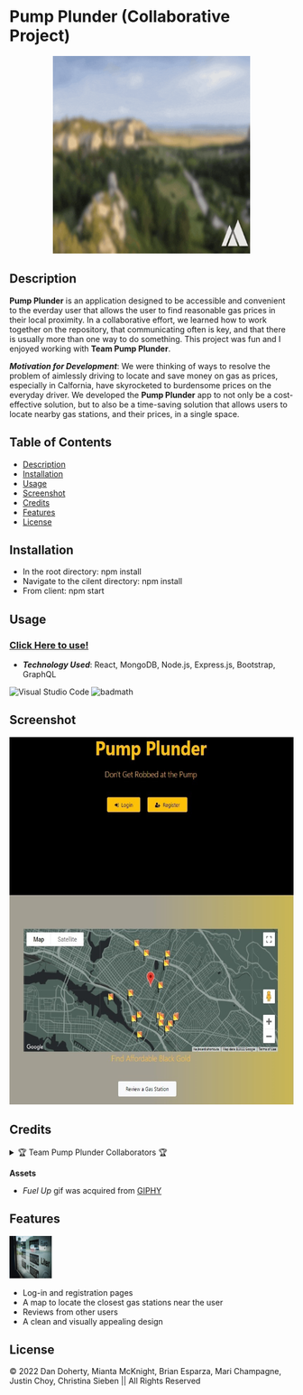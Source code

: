 # Pump Plunder (Collaborative Project)

<p align="center">
  <img
    width="350"
    height="350"
    src= "assets/fuel-up-gif.gif">
    </p>

## Description

**Pump Plunder** is an application designed to be accessible and convenient to the everday user that allows the user to find reasonable gas prices in their local proximity. In a collaborative effort, we learned how to work together on the repository, that communicating often is key, and that there is usually more than one way to do something. This project was fun and I enjoyed working with **Team Pump Plunder**.  

***Motivation for Development***: We were thinking of ways to resolve the problem of aimlessly driving to locate and save money on gas as prices, especially in Calfornia, have skyrocketed to burdensome prices on the everyday driver. We developed the **Pump Plunder** app to not only be a cost-effective solution, but to also be a time-saving solution that allows users to locate nearby gas stations, and their prices, in a single space.

## Table of Contents

- [Description](#description)
- [Installation](#installation)
- [Usage](#usage)
- [Screenshot](#screenshot)
- [Credits](#credits)
- [Features](#features)
- [License](#license)

## Installation

- In the root directory: npm install
- Navigate to the cilent directory: npm install
- From client: npm start

## Usage

### [Click Here to use!](https://pump-plunder.herokuapp.com/)

- ***Technology Used***: React, MongoDB, Node.js, Express.js, Bootstrap, GraphQL

![Visual Studio Code](https://img.shields.io/badge/Visual%20Studio%20Code-0078d7.svg?style=for-the-badge&logo=visual-studio-code&logoColor=white)
![badmath](https://img.shields.io/github/languages/top/lernantino/badmath)

## Screenshot

<p align="center">
  <img
    width="597.75"
    height="651"
    src= "assets\screenshot.jpg">
    </p>

## Credits

<details>
<summary>🏆
Team Pump Plunder Collaborators 🏆
</summary>

- [Dan Doherty](https://github.com/ddoherty6)
- [Mianta McKnight](https://github.com/roguestorm7)
- [Brian Esparza](https://github.com/besparza90)
- [Mari Champagne](https://github.com/Champagnest)
- [Justin Choy](https://github.com/Afaed)
- [Christina Sieben](https://github.com/tinasieben)

</details>

**Assets**

- *Fuel Up* gif was acquired from [GIPHY](https://giphy.com/gifs/maverikadventure-0fOaGQPskqQEsrfmz0)

## Features

<p align="left">
  <img
    width="75"
    height="75"
    src= "assets\jonathan-kemper-gq_mSlIfoM8-unsplash.jpg">
    </p>

- Log-in and registration pages
- A map to locate the closest gas stations near the user
- Reviews from other users
- A clean and visually appealing design

## License

&copy; 2022 Dan Doherty, Mianta McKnight, Brian Esparza, Mari Champagne, Justin Choy, Christina Sieben || All Rights Reserved
